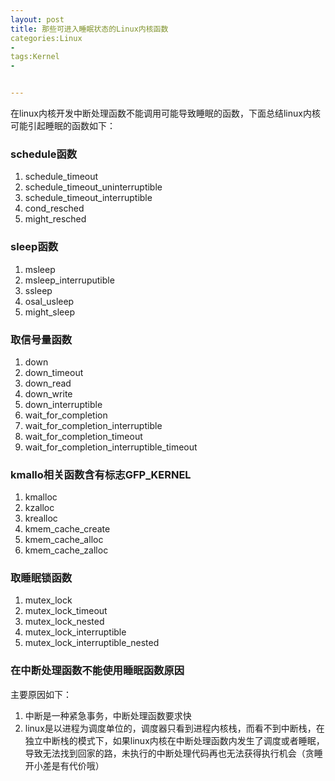 ```yaml
---
layout: post
title: 那些可进入睡眠状态的Linux内核函数
categories:Linux
- 
tags:Kernel
- 


---
```



在linux内核开发中断处理函数不能调用可能导致睡眠的函数，下面总结linux内核可能引起睡眠的函数如下：

### schedule函数 ###
>
1. schedule\_timeout
2. schedule\_timeout\_uninterruptible
3. schedule\_timeout\_interruptible
4. cond\_resched
5. might\_resched
>
### sleep函数 ###
>
1. msleep
2. msleep_interruputible
3. ssleep
4. osal_usleep
5. might_sleep
>
### 取信号量函数 ###
>
1. down
2. down_timeout
3. down_read
4. down_write
5. down_interruptible
6. wait\_for\_completion
7. wait\_for\_completion\_interruptible
8. wait\_for\_completion\_timeout
9. wait\_for\_completion\_interruptible\_timeout
>
### kmallo相关函数含有标志GFP_KERNEL ###
>
1. kmalloc
2. kzalloc
3. krealloc
4. kmem\_cache\_create
5. kmem\_cache\_alloc
6. kmem\_cache\_zalloc
>

### 取睡眠锁函数 ###
>
1. mutex_lock
2. mutex\_lock\_timeout
3. mutex\_lock\_nested
4. mutex\_lock\_interruptible
5. mutex\_lock\_interruptible\_nested
>

### 在中断处理函数不能使用睡眠函数原因 ###
主要原因如下：

1. 中断是一种紧急事务，中断处理函数要求快
1. linux是以进程为调度单位的，调度器只看到进程内核栈，而看不到中断栈，在独立中断栈的模式下，如果linux内核在中断处理函数内发生了调度或者睡眠，导致无法找到回家的路，未执行的中断处理代码再也无法获得执行机会（贪睡开小差是有代价哦）




